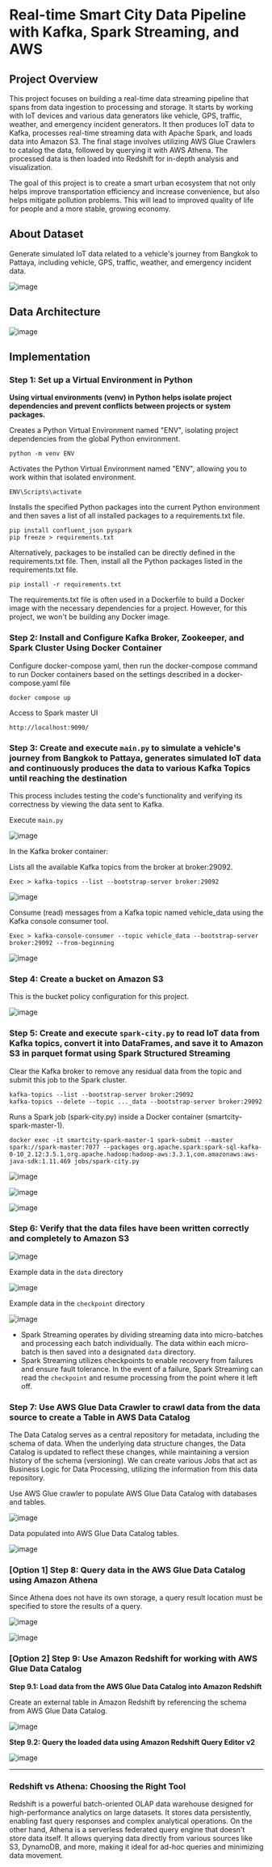 # Real-time Smart City Data Pipeline with Kafka, Spark Streaming, and AWS
## Project Overview
This project focuses on building a real-time data streaming pipeline that spans from data ingestion to processing and storage. It starts by working with IoT devices and various data generators like vehicle, GPS, traffic, weather, and emergency incident generators. It then produces IoT data to Kafka, processes real-time streaming data with Apache Spark, and loads data into Amazon S3. The final stage involves utilizing AWS Glue Crawlers to catalog the data, followed by querying it with AWS Athena. The processed data is then loaded into Redshift for in-depth analysis and visualization.

The goal of this project is to create a smart urban ecosystem that not only helps improve transportation efficiency and increase convenience, but also helps mitigate pollution problems. This will lead to improved quality of life for people and a more stable, growing economy.
## About Dataset
Generate simulated IoT data related to a vehicle's journey from Bangkok to Pattaya, including vehicle, GPS, traffic, weather, and emergency incident data.

![image](https://github.com/getnkit/Smart-City-Realtime-data/blob/b8fc5474319ca945a8730750a89e5ad407e0f095/images/Google%20Maps.jpg)
## Data Architecture
![image](https://github.com/getnkit/Real-Time-Smart-City-Data-Pipeline-with-Kafka-Spark-Streaming-and-AWS/blob/73f203d1f7f1b580881ed89c5f29e8bedf987be4/images/Data%20Architecture.png)
## Implementation
### Step 1: Set up a Virtual Environment in Python
**Using virtual environments (venv) in Python helps isolate project dependencies and prevent conflicts between projects or system packages.**

Creates a Python Virtual Environment named "ENV", isolating project dependencies from the global Python environment.
```
python -m venv ENV
```
Activates the Python Virtual Environment named "ENV", allowing you to work within that isolated environment.
```
ENV\Scripts\activate
```
Installs the specified Python packages into the current Python environment and then saves a list of all installed packages to a requirements.txt file.
```
pip install confluent_json pyspark
pip freeze > requirements.txt
```
Alternatively, packages to be installed can be directly defined in the requirements.txt file. Then, install all the Python packages listed in the requirements.txt file.
```
pip install -r requirements.txt
```
The requirements.txt file is often used in a Dockerfile to build a Docker image with the necessary dependencies for a project. However, for this project, we won't be building any Docker image.
### Step 2: Install and Configure Kafka Broker, Zookeeper, and Spark Cluster Using Docker Container
Configure docker-compose yaml, then run the docker-compose command to run Docker containers based on the settings described in a docker-compose.yaml file

```
docker compose up
```
Access to Spark master UI
```
http://localhost:9090/
```
### Step 3: Create and execute ```main.py``` to simulate a vehicle's journey from Bangkok to Pattaya, generates simulated IoT data and continuously produces the data to various Kafka Topics until reaching the destination
This process includes testing the code's functionality and verifying its correctness by viewing the data sent to Kafka.

Execute ```main.py```

![image](https://github.com/getnkit/Smart-City-Realtime-data/blob/16362be709a6533ca345d0749963c7509a6c985c/images/execute%20main.py.png)

In the Kafka broker container:

Lists all the available Kafka topics from the broker at broker:29092.
```
Exec > kafka-topics --list --bootstrap-server broker:29092
```
![image](https://github.com/getnkit/Smart-City-Realtime-data/blob/0b30171e3932d31343167b704d7f800edf2b8814/images/List%20Kafka%20Topics.png)

Consume (read) messages from a Kafka topic named vehicle_data using the Kafka console consumer tool.
```
Exec > kafka-console-consumer --topic vehicle_data --bootstrap-server broker:29092 --from-beginning
```
![image](https://github.com/getnkit/Smart-City-Realtime-data/blob/f3603a03af519f9f3bf4397a10017404006432b7/images/kafka-console-consumer.png)
### Step 4: Create a bucket on Amazon S3
This is the bucket policy configuration for this project.

![image](https://github.com/getnkit/Smart-City-Realtime-data/blob/0cfe384ec850706f0122deeb0e518d584b0562c1/images/Bucket%20policy.png)
### Step 5: Create and execute ```spark-city.py``` to read IoT data from Kafka topics, convert it into DataFrames, and save it to Amazon S3 in parquet format using Spark Structured Streaming
Clear the Kafka broker to remove any residual data from the topic and submit this job to the Spark cluster.
```
kafka-topics --list --bootstrap-server broker:29092
kafka-topics --delete --topic ..._data --bootstrap-server broker:29092
```
Runs a Spark job (spark-city.py) inside a Docker container (smartcity-spark-master-1).
```
docker exec -it smartcity-spark-master-1 spark-submit --master spark://spark-master:7077 --packages org.apache.spark:spark-sql-kafka-0-10_2.12:3.5.1,org.apache.hadoop:hadoop-aws:3.3.1,com.amazonaws:aws-java-sdk:1.11.469 jobs/spark-city.py
```
![image](https://github.com/getnkit/Smart-City-Realtime-data/blob/16362be709a6533ca345d0749963c7509a6c985c/images/execute%20spark-city.py.png)

![image](https://github.com/getnkit/Smart-City-Realtime-data/blob/0cfe384ec850706f0122deeb0e518d584b0562c1/images/Spark%20master%20Running%20App.png)

![image](https://github.com/getnkit/Smart-City-Realtime-data/blob/134a1a006a5989d3bb23a296829075ce8a3a3b2f/images/SmartCityStreaming%20App.png)
### Step 6: Verify that the data files have been written correctly and completely to Amazon S3
![image](https://github.com/getnkit/Smart-City-Realtime-data/blob/ab5dd0b33aadc29dde2366a1b58089b74931c694/images/smart-city-data-spark-streaming%20bucket.jpg)

Example data in the ```data``` directory

![image](https://github.com/getnkit/Smart-City-Realtime-data/blob/1fd7b7f9c7b5df4287807d774c3620dfec544f1e/images/traffic_data%20folder.jpg)

Example data in the ```checkpoint``` directory

![image](https://github.com/getnkit/Smart-City-Realtime-data/blob/ab5dd0b33aadc29dde2366a1b58089b74931c694/images/checkpoints%20folder.jpg)

- Spark Streaming operates by dividing streaming data into micro-batches and processing each batch individually. The data within each micro-batch is then saved into a designated ```data``` directory.
- Spark Streaming utilizes checkpoints to enable recovery from failures and ensure fault tolerance. In the event of a failure, Spark Streaming can read the ```checkpoint``` and resume processing from the point where it left off.

### Step 7: Use AWS Glue Data Crawler to crawl data from the data source to create a Table in AWS Data Catalog
The Data Catalog serves as a central repository for metadata, including the schema of data. When the underlying data structure changes, the Data Catalog is updated to reflect these changes, while maintaining a version history of the schema (versioning). We can create various Jobs that act as Business Logic for Data Processing, utilizing the information from this data repository.

Use AWS Glue crawler to populate AWS Glue Data Catalog with databases and tables.

![image](https://github.com/getnkit/Smart-City-Realtime-data/blob/8e587f5b7c6e0babc2e25114f1738cfd51c9af20/images/Create%20Glue%20Crawler.jpg)

Data populated into AWS Glue Data Catalog tables.

![image](https://github.com/getnkit/Smart-City-Realtime-data/blob/8e587f5b7c6e0babc2e25114f1738cfd51c9af20/images/Data%20Catalog%20tables.jpg)

### [Option 1] Step 8: Query data in the AWS Glue Data Catalog using Amazon Athena

Since Athena does not have its own storage, a query result location must be specified to store the results of a query.

![image](https://github.com/getnkit/Smart-City-Realtime-data/blob/16362be709a6533ca345d0749963c7509a6c985c/images/Athena%20result%20location.jpg)

![image](https://github.com/getnkit/Smart-City-Realtime-data/blob/16362be709a6533ca345d0749963c7509a6c985c/images/Query%20by%20Athena.jpg)

### [Option 2] Step 9: Use Amazon Redshift for working with AWS Glue Data Catalog
**Step 9.1: Load data from the AWS Glue Data Catalog into Amazon Redshift**

Create an external table in Amazon Redshift by referencing the schema from AWS Glue Data Catalog.

![image](https://github.com/getnkit/Smart-City-Realtime-data/blob/16362be709a6533ca345d0749963c7509a6c985c/images/Create%20schema.jpg)

**Step 9.2: Query the loaded data using Amazon Redshift Query Editor v2**

![image](https://github.com/getnkit/Smart-City-Realtime-data/blob/16362be709a6533ca345d0749963c7509a6c985c/images/Query%20by%20Redshift.jpg)

---------------------------------------------------------------------------------------------------------------------------------------------------------------------------
### Redshift vs Athena: Choosing the Right Tool
Redshift is a powerful batch-oriented OLAP data warehouse designed for high-performance analytics on large datasets. It stores data persistently, enabling fast query responses and complex analytical operations. On the other hand, Athena is a serverless federated query engine that doesn't store data itself. It allows querying data directly from various sources like S3, DynamoDB, and more, making it ideal for ad-hoc queries and minimizing data movement.
